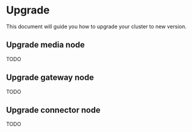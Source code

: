 # Upgrade

This document will guide you how to upgrade your cluster to new version.

## Upgrade media node

TODO

## Upgrade gateway node

TODO

## Upgrade connector node

TODO